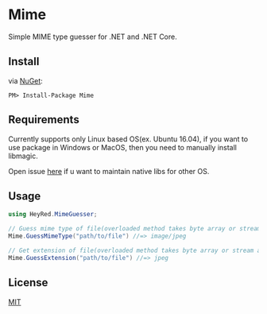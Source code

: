 # Mime
Simple MIME type guesser for .NET and .NET Core.

## Install
via [NuGet](https://www.nuget.org/packages/Mime):
```
PM> Install-Package Mime
```

## Requirements
Currently supports only Linux based OS(ex. Ubuntu 16.04), if you want to use package in Windows or MacOS, then you need to manually install libmagic.

Open issue [here](https://github.com/hey-red/libmagic-package) if u want to maintain native libs for other OS.

## Usage
```C#
using HeyRed.MimeGuesser;

// Guess mime type of file(overloaded method takes byte array or stream as arg.)
Mime.GuessMimeType("path/to/file") //=> image/jpeg

// Get extension of file(overloaded method takes byte array or stream as arg.)
Mime.GuessExtension("path/to/file") //=> jpeg
```

## License
[MIT](\LICENSE)
